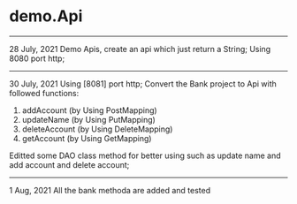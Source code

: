# demo.Api
******************************************************

28 July, 2021
Demo Apis, create an api which just return a String;
Using 8080 port http;
******************************************************

30 July, 2021
Using [8081] port http;
Convert the Bank project to Api with followed functions:

1. addAccount (by Using PostMapping)
2. updateName (by Using PutMapping)
3. deleteAccount  (by Using DeleteMapping)
4. getAccount (by Using GetMapping)

Editted some DAO class method for better using 
such as update name and add account and delete account;

******************************************************
1 Aug, 2021
All the bank methoda are added and tested
